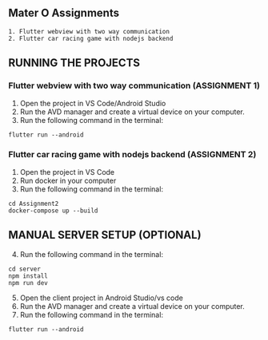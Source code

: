 ## Mater O Assignments

```
1. Flutter webview with two way communication
2. Flutter car racing game with nodejs backend
```

## RUNNING THE PROJECTS

### Flutter webview with two way communication (ASSIGNMENT 1)

1. Open the project in VS Code/Android Studio
2. Run the AVD manager and create a virtual device on your computer.
3. Run the following command in the terminal:

```
flutter run --android
```

### Flutter car racing game with nodejs backend (ASSIGNMENT 2)

1. Open the project in VS Code
2. Run docker in your computer
3. Run the following command in the terminal:

```
cd Assignment2
docker-compose up --build
```

## MANUAL SERVER SETUP (OPTIONAL)

4. Run the following command in the terminal:

```
cd server
npm install
npm run dev
```

5. Open the client project in Android Studio/vs code
6. Run the AVD manager and create a virtual device on your computer.
7. Run the following command in the terminal:

```
flutter run --android
```
